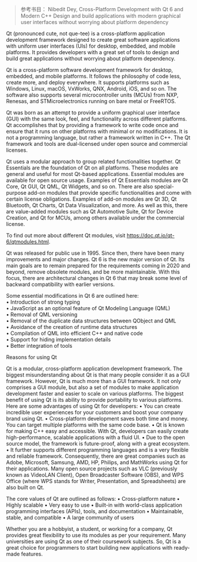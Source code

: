 >参考书目：
>Nibedit Dey, 
>Cross-Platform Development with Qt 6 and Modern C++
Design and build applications with modern graphical user interfaces without worrying about platform dependency

Qt (pronounced cute, not que-tee) is a cross-platform application development framework designed to create great software applications with uniform user interfaces (UIs) for desktop, embedded, and mobile platforms.
It provides developers with a great set of tools to design and build great applications without worrying about platform dependency. 



Qt is a cross-platform software development framework for desktop, embedded, and mobile platforms.
It follows the philosophy of code less, create more, and deploy everywhere.
It supports platforms such as Windows, Linux, macOS, VxWorks, QNX, Android, iOS, and so on. 
The software also supports several microcontroller units (MCUs) from NXP, Renesas, and STMicroelectronics running on bare metal or FreeRTOS.

Qt was born as an attempt to provide a uniform graphical user interface (GUI) with the same look, feel, and functionality across different platforms. 
Qt accomplishes that by providing a framework to write code once and ensure that it runs on other platforms with minimal or no modifications. 
It is not a programming language, but rather a framework written in C++. 
The Qt framework and tools are dual-licensed under open source and commercial licenses.

Qt uses a modular approach to group related functionalities together. 
Qt Essentials are the foundation of Qt on all platforms. 
These modules are general and useful for most Qt-based applications. 
Essential modules are available for open source usage. 
Examples of Qt Essentials modules are Qt Core, Qt GUI, Qt QML, Qt Widgets, and so on. 
There are also special-purpose add-on modules that provide specific functionalities and come with certain license obligations. 
Examples of add-on modules are Qt 3D, Qt Bluetooth, Qt Charts, Qt Data Visualization, and more. 
As well as this, there are value-added modules such as Qt Automotive Suite, Qt for Device Creation, and Qt for MCUs, among others available under the commercial license.


To find out more about different Qt modules, visit https://doc.qt.io/qt-6/qtmodules.html.


Qt was released for public use in 1995. 
Since then, there have been many improvements and major changes. 
Qt 6 is the new major version of Qt. 
Its main goals are to remain prepared for the requirements coming in 2020 and beyond, remove obsolete modules, and be more maintainable. 
With this focus, there are architectural changes in Qt 6 that may break some level of backward compatibility with earlier versions.



Some essential modifications in Qt 6 are outlined here:  
• Introduction of strong typing  
• JavaScript as an optional feature of Qt Modeling Language (QML)  
• Removal of QML versioning  
• Removal of the duplicate data structures between QObject and QML  
• Avoidance of the creation of runtime data structures  
• Compilation of QML into efficient C++ and native code  
• Support for hiding implementation details  
• Better integration of tools  



Reasons for using Qt

Qt is a modular, cross-platform application development framework. 
The biggest misunderstanding about Qt is that many people consider it as a GUI framework. 
However, Qt is much more than a GUI framework.
It not only comprises a GUI module, but also a set of modules to make application development faster and easier to scale on various platforms.
The biggest benefit of using Qt is its ability to provide portability to various platforms. 
Here are some advantages of using Qt for developers:
• You can create incredible user experiences for your customers and boost your company brand using Qt.
• Cross-platform development saves both time and money. You can target multiple platforms with the same code base.
• Qt is known for making C++ easy and accessible. With Qt, developers can easily create high-performance, scalable applications with a fluid UI.
• Due to the open source model, the framework is future-proof, along with a great ecosystem.
• It further supports different programming languages and is a very flexible and reliable framework. Consequently, there are great companies such as Adobe, Microsoft, Samsung, AMD, HP, Philips, and MathWorks using Qt for their applications. Many open source projects such as VLC (previously known as VideoLAN Client), Open Broadcaster Software (OBS), and WPS Office (where WPS stands for Writer, Presentation, and Spreadsheets) are also built on Qt.

The core values of Qt are outlined as follows:
• Cross-platform nature
• Highly scalable
• Very easy to use
• Built-in with world-class application programming interfaces (APIs), tools, and documentation
• Maintainable, stable, and compatible
• A large community of users

Whether you are a hobbyist, a student, or working for a company, Qt provides great flexibility to use its modules as per your requirement. 
Many universities are using Qt as one of their coursework subjects. 
So, Qt is a great choice for programmers to start building new applications with ready-made features. 



